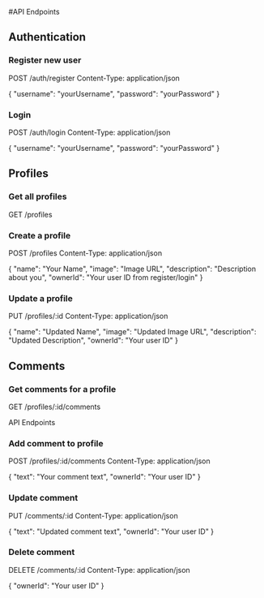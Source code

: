 #API Endpoints

## Authentication

### Register new user

POST /auth/register
Content-Type: application/json

{
  "username": "yourUsername",
  "password": "yourPassword"
}

### Login

POST /auth/login
Content-Type: application/json

{
  "username": "yourUsername",
  "password": "yourPassword"
}

## Profiles

### Get all profiles

GET /profiles

### Create a profile

POST /profiles
Content-Type: application/json

{
  "name": "Your Name",
  "image": "Image URL",
  "description": "Description about you",
  "ownerId": "Your user ID from register/login"
}

### Update a profile

PUT /profiles/:id
Content-Type: application/json

{
  "name": "Updated Name",
  "image": "Updated Image URL",
  "description": "Updated Description",
  "ownerId": "Your user ID"
}

## Comments

### Get comments for a profile

GET /profiles/:id/comments

API Endpoints
### Add comment to profile

POST /profiles/:id/comments
Content-Type: application/json

{
  "text": "Your comment text",
  "ownerId": "Your user ID"
}

### Update comment
PUT /comments/:id
Content-Type: application/json

{
  "text": "Updated comment text",
  "ownerId": "Your user ID"
}


### Delete comment

DELETE /comments/:id
Content-Type: application/json

{
  "ownerId": "Your user ID"
}
